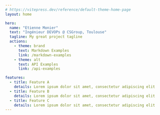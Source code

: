 ```yaml
---
# https://vitepress.dev/reference/default-theme-home-page
layout: home

hero:
  name: "Etienne Monier"
  text: "Ingénieur DEVOPs @ CSGroup, Toulouse"
  tagline: My great project tagline
  actions:
    - theme: brand
      text: Markdown Examples
      link: /markdown-examples
    - theme: alt
      text: API Examples
      link: /api-examples

features:
  - title: Feature A
    details: Lorem ipsum dolor sit amet, consectetur adipiscing elit
  - title: Feature B
    details: Lorem ipsum dolor sit amet, consectetur adipiscing elit
  - title: Feature C
    details: Lorem ipsum dolor sit amet, consectetur adipiscing elit
---
```


